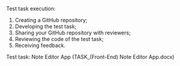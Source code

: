 Test task execution:

1. Creating a GitHub repository;
2. Developing the test task;
3. Sharing your GitHub repository with reviewers;
4. Reviewing the code of the test task;
5. Receiving feedback.


Test task:
Note Editor App (TASK_(Front-End) Note Editor App.docx)
